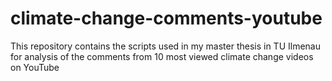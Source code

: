 # climate-change-comments-youtube
This repository contains the scripts used in my master thesis in TU Ilmenau for analysis of the comments from 10 most viewed climate change videos on YouTube
